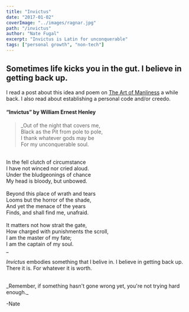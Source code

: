 ```yaml
---
title: "Invictus"
date: "2017-01-02"
coverImage: "../images/ragnar.jpg"
path: "/invictus"
author: "Nate Fugal"
excerpt: "Invictus is Latin for unconquerable"
tags: ["personal growth", "non-tech"]
---
```

## Sometimes life kicks you in the gut. I believe in getting back up.

I read a post about this idea and poem on [The Art of Manliness](https://www.artofmanliness.com) a while back. I also read about establishing a personal code and/or creedo. 

#### “Invictus” by William Ernest Henley

>_Out of the night that covers me, <br />
Black as the Pit from pole to pole, <br />
I thank whatever gods may be <br />
For my unconquerable soul. <br />
<br />
In the fell clutch of circumstance <br />
I have not winced nor cried aloud. <br />
Under the bludgeonings of chance <br />
My head is bloody, but unbowed. <br />
<br />
Beyond this place of wrath and tears <br />
Looms but the horror of the shade, <br />
And yet the menace of the years <br />
Finds, and shall find me, unafraid. <br />
<br />
It matters not how strait the gate, <br />
How charged with punishments the scroll, <br />
I am the master of my fate; <br />
I am the captain of my soul. <br />_

_Invictus_ embodies something that I belive in. I believe in getting back up. There it is. For whatever it is worth.


<br />
_Remember, if something hasn't gone wrong yet, you're not trying hard enough._

-Nate